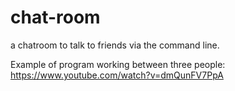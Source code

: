 # chat-room
a chatroom to talk to friends via the command line.

Example of program working between three people: https://www.youtube.com/watch?v=dmQunFV7PpA
